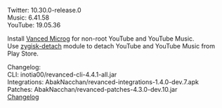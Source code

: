 Twitter: 10.30.0-release.0  
Music: 6.41.58  
YouTube: 19.05.36  

Install [Vanced Microg](https://github.com/TeamVanced/VancedMicroG/releases) for non-root YouTube and YouTube Music.  
Use [zygisk-detach](https://github.com/j-hc/zygisk-detach) module to detach YouTube and YouTube Music from Play Store.  

Changelog:  
CLI: inotia00/revanced-cli-4.4.1-all.jar  
Integrations: AbakNacchan/revanced-integrations-1.4.0-dev.7.apk  
Patches: AbakNacchan/revanced-patches-4.3.0-dev.10.jar  
[Changelog](https://github.com/AbakNacchan/revanced-patches/releases/tag/vdev.10)  
